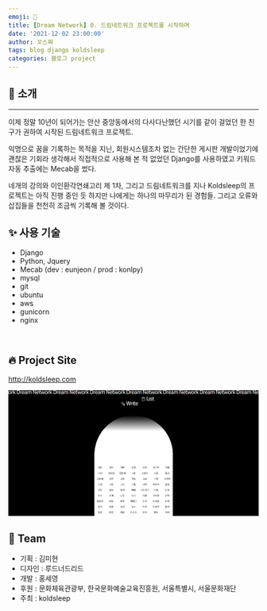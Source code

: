 ```yaml
---
emoji: 💮
title: [Dream Network] 0. 드림네트워크 프로젝트를 시작하며
date: '2021-12-02 23:00:00'
author: 꼬스쨔
tags: blog django koldsleep
categories: 블로그 project
---
```


## 👋 소개

<hr />
이제 정말 10년이 되어가는 안산 중앙동에서의 다사다난했던 시기를 같이 걸었던 한 친구가 권하여 시작된 드림네트워크 프로젝트.

익명으로 꿈을 기록하는 목적을 지닌, 회원시스템조차 없는 간단한 게시판 개발이었기에 괜찮은 기회라 생각해서 직접적으로 사용해 본 적 없었던 Django를 사용하였고 키워드 자동 추출에는 Mecab을 썼다.

네개의 강의와 이인환각연쇄고리 제 1차, 그리고 드림네트워크를 지나 Koldsleep의 프로젝트는 아직 진행 중인 듯 하지만 나에게는 하나의 마무리가 된 경험들. 그리고 오류와 삽집들을 천천히 조금씩 기록해 볼 것이다.

## ✨ 사용 기술

- Django
- Python, Jquery
- Mecab (dev : eunjeon / prod : konlpy)
- mysql
- git
- ubuntu
- aws
- gunicorn
- nginx

​

## 🔥 Project Site

http://koldsleep.com

​![Dream Network](./blog.png)

## 🎹 Team

- 기획 : 김미현
- 디자인 : 루드너드리드
- 개발 : 홍세영
- 후원 : 문화체육관광부, 한국문화예술교육진흥원, 서울특별시, 서울문화재단
- 주최 : koldsleep

```toc

```
